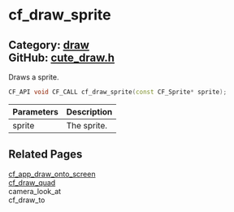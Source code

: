 [](../header.md ':include')

# cf_draw_sprite

Category: [draw](/api_reference?id=draw)  
GitHub: [cute_draw.h](https://github.com/RandyGaul/cute_framework/blob/master/include/cute_draw.h)  
---

Draws a sprite.

```cpp
CF_API void CF_CALL cf_draw_sprite(const CF_Sprite* sprite);
```

Parameters | Description
--- | ---
sprite | The sprite.

## Related Pages

[cf_app_draw_onto_screen](/app/cf_app_draw_onto_screen.md)  
[cf_draw_quad](/draw/cf_draw_quad.md)  
camera_look_at  
cf_draw_to  
